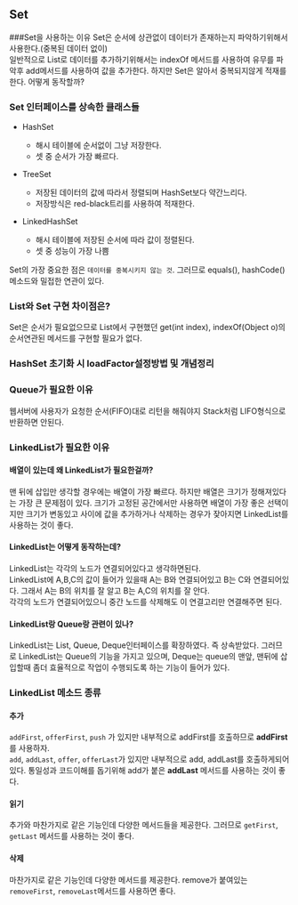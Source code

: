 ## Set
###Set을 사용하는 이유
Set은 순서에 상관없이 데이터가 존재하는지 파악하기위해서 사용한다.(중복된 데이터 없이)<br>
일반적으로 List로 데이터를 추가하기위해서는 indexOf 메서드를 사용하여 유무를 파악후 add메서드를 사용하여 값을 추가한다.
하지만 Set은 알아서 중복되지않게 적재를 한다. 어떻게 동작할까?

### Set 인터페이스를 상속한 클래스들
- HashSet
  - 해시 테이블에 순서없이 그냥 저장한다.
  - 셋 중 순서가 가장 빠르다.    

- TreeSet
  - 저장된 데이터의 값에 따라서 정렬되며 HashSet보다 약간느리다.
  - 저장방식은 red-black트리를 사용하여 적재한다.
    
- LinkedHashSet
  - 해시 테이블에 저장된 순서에 따라 값이 정렬된다.
  - 셋 중 성능이 가장 나쁨
    
Set의 가장 중요한 점은 `데이터를 중복시키지 않는 것`.
그러므로 equals(), hashCode()메소드와 밀접한 연관이 있다.

### List와 Set 구현 차이점은?
Set은 순서가 필요없으므로 List에서 구현했던 get(int index), indexOf(Object o)의 순서연관된 메서드를 구현할 필요가 없다.

### HashSet 초기화 시 loadFactor설정방법 및 개념정리


### Queue가 필요한 이유
웹서버에 사용자가 요청한 순서(FIFO)대로 리턴을 해줘야지 Stack처럼 LIFO형식으로 반환하면 안된다.

### LinkedList가 필요한 이유
#### 배열이 있는데 왜 LinkedList가 필요한걸까?
맨 뒤에 삽입만 생각할 경우에는 배열이 가장 빠르다. 하지만 배열은 크기가 정해져있다는 가장 큰 문제점이 있다.
크기가 고정된 공간에서만 사용하면 배열이 가장 좋은 선택이지만 크기가 변동있고 사이에 값을 추가하거나 삭제하는 경우가 잦아지면 LinkedList를 사용하는 것이 좋다.

#### LinkedList는 어떻게 동작하는데?
LinkedList는 각각의 노드가 연결되어있다고 생각하면된다. <br>
LinkedList에 A,B,C의 값이 들어가 있을때 A는 B와 연결되어있고 B는 C와 연결되어있다.
그래서 A는 B의 위치를 잘 알고 B는 A,C의 위치를 잘 안다.<br>
각각의 노드가 연결되어있으니 중간 노드를 삭제해도 이 연결고리만 연결해주면 된다.

#### LinkedList랑 Queue랑 관련이 있나?
LinkedList는 List, Queue, Deque인터페이스를 확장하였다. 즉 상속받았다.
그러므로 LinkedList는 Queue의 기능을 가지고 있으며, Deque는 queue의 맨앞, 맨뒤에 삽입할때 좀더 
효율적으로 작업이 수행되도록 하는 기능이 들어가 있다.

### LinkedList 메소드 종류
#### 추가
`addFirst`, `offerFirst`, `push` 가 있지만 내부적으로 addFirst를 호출하므로 **addFirst**를 사용하자.<br>
`add`, `addLast`, `offer`, `offerLast`가 있지만 내부적으로 add, addLast를 호출하게되어있다. 
통일성과 코드이해를 돕기위해 add가 붙은 **addLast** 메서드를 사용하는 것이 좋다.

#### 읽기
추가와 마찬가지로 같은 기능인데 다양한 메서드들을 제공한다.
그러므로 `getFirst`, `getLast` 메서드를 사용하는 것이 좋다.

#### 삭제
마찬가지로 같은 기능인데 다양한 메서드를 제공한다.
remove가 붙여있는 `removeFirst`, `removeLast`메서드를 사용하면 좋다.




